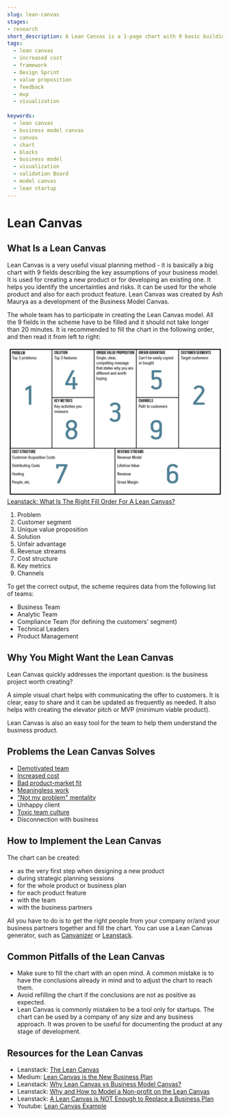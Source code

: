 ```yaml
---
slug: lean-canvas
stages:
- research
short_description: A Lean Canvas is a 1-page chart with 9 basic building blocks. It helps to identify problems and solutions for your product.
tags:
  - lean canvas
  - increased cost
  - framework
  - Design Sprint
  - value proposition
  - feedback
  - mvp
  - visualization

keywords:
  - lean canvas
  - business model canvas
  - canvas
  - chart
  - blocks
  - business model
  - visualization
  - validation Board
  - model canvas
  - lean startup
---
```

# Lean Canvas

## What Is a Lean Canvas

Lean Canvas is a very useful visual planning method - it is basically a big chart with 9 fields describing the key assumptions of your business model. It is used for creating a new product or for developing an existing one. It helps you identify the uncertainties and risks. It can be used for the whole product and also for each product feature. Lean Canvas was created by Ash Maurya as a development of the Business Model Canvas.

The whole team has to participate in creating the Lean Canvas model. All the 9 fields in the scheme have to be filled and it should not take longer than 20 minutes. It is recommended to fill the chart in the following order, and then read it from left to right:

![Lean Canvas](/files/lean_canvas.png)
[Leanstack: What Is The Right Fill Order For A Lean Canvas?](https://blog.leanstack.com/what-is-the-right-fill-order-for-a-lean-canvas-f8071d0c6c8c)

1.  Problem
2.  Customer segment
3.  Unique value proposition
4.  Solution
5.  Unfair advantage
6.  Revenue streams
7.  Cost structure
8.  Key metrics
9.  Channels

To get the correct output, the scheme requires data from the following list of teams:

-   Business Team
-   Analytic Team
-   Compliance Team (for defining the customers' segment)
-   Technical Leaders
-   Product Management

## Why You Might Want the Lean Canvas

Lean Canvas quickly addresses the important question: is the business project worth creating?

A simple visual chart helps with communicating the offer to customers. It is clear, easy to share and it can be updated as frequently as needed. It also helps with creating the elevator pitch or MVP (minimum viable product).

Lean Canvas is also an easy tool for the team to help them understand the business product.

## Problems the Lean Canvas Solves

-   [Demotivated team](/problems/demotivated-team)
-   [Increased cost](/problems/increased-cost)
-   [Bad product-market fit](/problems/bad-product-market-fit)
-   [Meaningless work](/problems/meaningless-work)
-   ["Not my problem" mentality](/problems/not-my-problem-mentality)
-   Unhappy client
-   [Toxic team culture](/problems/toxic-team-culture)
-   Disconnection with business

## How to Implement the Lean Canvas

The chart can be created:

-   as the very first step when designing a new product
-   during strategic planning sessions
-   for the whole product or business plan
-   for each product feature
-   with the team
-   with the business partners

All you have to do is to get the right people from your company or/and your business partners together and fill the chart. You can use a Lean Canvas generator, such as [Canvanizer](https://canvanizer.com/) or [Leanstack](https://leanstack.com/).

## Common Pitfalls of the Lean Canvas

-   Make sure to fill the chart with an open mind. A common mistake is to have the conclusions already in mind and to adjust the chart to reach them.
-   Avoid refilling the chart if the conclusions are not as positive as expected.
-   Lean Canvas is commonly mistaken to be a tool only for startups. The chart can be used by a company of any size and any business approach. It was proven to be useful for documenting the product at any stage of development.

## Resources for the Lean Canvas

-   Leanstack: [The Lean Canvas](https://leanstack.com/leancanvas)
-   Medium: [Lean Canvas is the New Business Plan](https://medium.com/@inspire9/lean-canvas-is-the-new-business-plan-513dbfebbe8b)
-   Leanstack: [Why Lean Canvas vs Business Model Canvas?](https://blog.leanstack.com/why-lean-canvas-vs-business-model-canvas-af62c0f250f0)
-   Leanstack: [Why and How to Model a Non-profit on the Lean Canvas](https://blog.leanstack.com/why-and-how-to-model-a-non-profit-on-the-lean-canvas-514e4acf1051)
-   Leanstack: [A Lean Canvas is NOT Enough to Replace a Business Plan](https://blog.leanstack.com/a-lean-canvas-is-not-enough-to-replace-a-business-plan-36a28888b2fd)
-   Youtube: [Lean Canvas Example](https://www.youtube.com/watch?v=2nW9lg-fenY)

